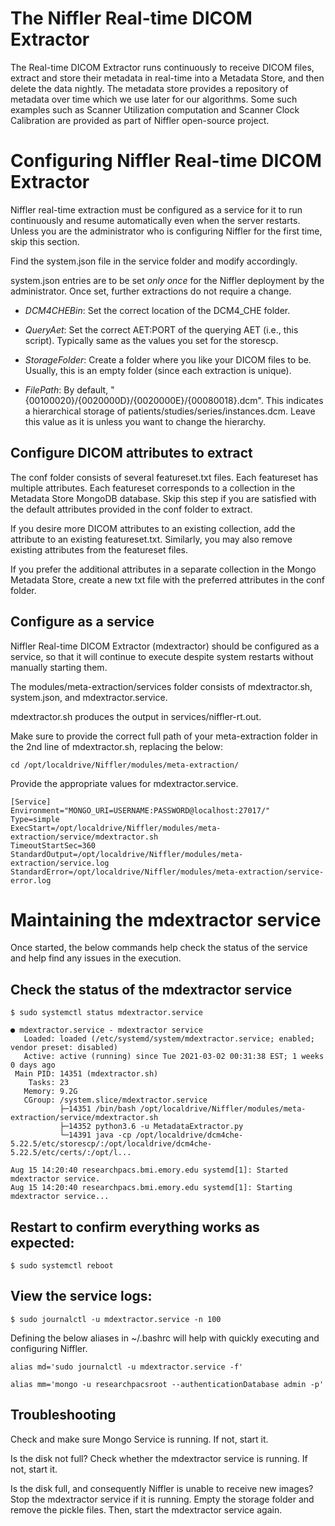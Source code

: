 # The Niffler Real-time DICOM Extractor

The Real-time DICOM Extractor runs continuously to receive DICOM files, extract and store their metadata in real-time 
into a Metadata Store, and then delete the data nightly. The metadata store provides a repository of metadata
over time which we use later for our algorithms. Some such examples such as Scanner Utilization computation and 
Scanner Clock Calibration are provided as part of Niffler open-source project.


# Configuring Niffler Real-time DICOM Extractor

Niffler real-time extraction must be configured as a service for it to run continuously and resume automatically even when the server restarts. Unless you are the administrator who is configuring Niffler for the first time, skip this section.

Find the system.json file in the service folder and modify accordingly.

system.json entries are to be set *only once* for the Niffler deployment by the administrator. Once set, further extractions do not require a change.

* *DCM4CHEBin*: Set the correct location of the DCM4_CHE folder.

* *QueryAet*: Set the correct AET:PORT of the querying AET (i.e., this script). Typically same as the values you set for the storescp.

* *StorageFolder*: Create a folder where you like your DICOM files to be. Usually, this is an empty folder (since each extraction is unique). 

* *FilePath*: By default, "{00100020}/{0020000D}/{0020000E}/{00080018}.dcm". This indicates a hierarchical storage of patients/studies/series/instances.dcm. Leave this value as it is unless you want to change the hierarchy.


## Configure DICOM attributes to extract

The conf folder consists of several featureset.txt files. Each featureset has multiple attributes. Each featureset corresponds to a collection in the Metadata Store MongoDB database. Skip this step if you are satisfied with the default attributes provided in the conf folder to extract.

If you desire more DICOM attributes to an existing collection, add the attribute to an existing featureset.txt. Similarly, you may also remove existing attributes from the featureset files. 

If you prefer the additional attributes in a separate collection in the Mongo Metadata Store, create a new txt file with the preferred attributes in the conf folder.

## Configure as a service

Niffler Real-time DICOM Extractor (mdextractor) should be configured as a service, so that it will continue to execute despite system restarts without manually starting them. 


The modules/meta-extraction/services folder consists of mdextractor.sh, system.json, and mdextractor.service.

mdextractor.sh produces the output in services/niffler-rt.out.

Make sure to provide the correct full path of your meta-extraction folder in the 2nd line of mdextractor.sh, replacing the below:

```
cd /opt/localdrive/Niffler/modules/meta-extraction/
```

Provide the appropriate values for mdextractor.service.

```
[Service]
Environment="MONGO_URI=USERNAME:PASSWORD@localhost:27017/"
Type=simple
ExecStart=/opt/localdrive/Niffler/modules/meta-extraction/service/mdextractor.sh
TimeoutStartSec=360
StandardOutput=/opt/localdrive/Niffler/modules/meta-extraction/service.log
StandardError=/opt/localdrive/Niffler/modules/meta-extraction/service-error.log
```


# Maintaining the mdextractor service

Once started, the below commands help check the status of the service and help find any issues in the execution.

## Check the status of the mdextractor service

```
$ sudo systemctl status mdextractor.service

● mdextractor.service - mdextractor service
   Loaded: loaded (/etc/systemd/system/mdextractor.service; enabled; vendor preset: disabled)
   Active: active (running) since Tue 2021-03-02 00:31:38 EST; 1 weeks 0 days ago
 Main PID: 14351 (mdextractor.sh)
    Tasks: 23
   Memory: 9.2G
   CGroup: /system.slice/mdextractor.service
           ├─14351 /bin/bash /opt/localdrive/Niffler/modules/meta-extraction/service/mdextractor.sh
           ├─14352 python3.6 -u MetadataExtractor.py
           └─14391 java -cp /opt/localdrive/dcm4che-5.22.5/etc/storescp/:/opt/localdrive/dcm4che-5.22.5/etc/certs/:/opt/l...

Aug 15 14:20:40 researchpacs.bmi.emory.edu systemd[1]: Started mdextractor service.
Aug 15 14:20:40 researchpacs.bmi.emory.edu systemd[1]: Starting mdextractor service...
```

## Restart to confirm everything works as expected:

```
$ sudo systemctl reboot
```

## View the service logs:
```
$ sudo journalctl -u mdextractor.service -n 100
```
Defining the below aliases in ~/.bashrc will help with quickly executing and configuring Niffler.
```
alias md='sudo journalctl -u mdextractor.service -f'

alias mm='mongo -u researchpacsroot --authenticationDatabase admin -p'
```
## Troubleshooting 

Check and make sure Mongo Service is running. If not, start it.

Is the disk not full? Check whether the mdextractor service is running. If not, start it.

Is the disk full, and consequently Niffler is unable to receive new images? Stop the mdextractor service if it is running. Empty the storage folder and remove the pickle files. Then, start the mdextractor service again.
